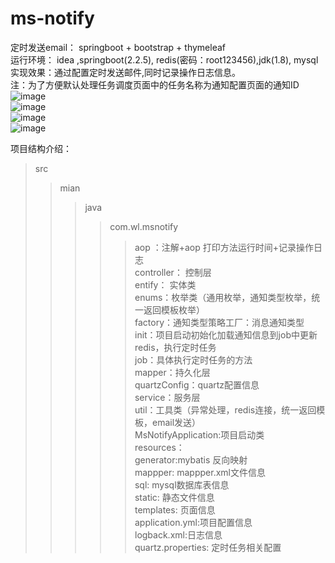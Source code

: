# ms-notify
定时发送email： springboot + bootstrap + thymeleaf    
运行环境： idea ,springboot(2.2.5), redis(密码：root123456),jdk(1.8), mysql     
实现效果：通过配置定时发送邮件,同时记录操作日志信息。    
注：为了方便默认处理任务调度页面中的任务名称为通知配置页面的通知ID   
![image](https://github.com/wlonghui/ms-notify/blob/master/src/main/resources/img/msn01.png)  
![image](https://github.com/wlonghui/ms-notify/blob/master/src/main/resources/img/msn02.png)  
![image](https://github.com/wlonghui/ms-notify/blob/master/src/main/resources/img/msn03.png)  
![image](https://github.com/wlonghui/ms-notify/blob/master/src/main/resources/img/msn04.png)  

项目结构介绍：  
>src  
>>mian  
>>>java  
>>>>com.wl.msnotify  
>>>>>aop ：注解+aop  打印方法运行时间+记录操作日志   
>>>>>controller： 控制层  
>>>>>entify： 实体类  
>>>>>enums：枚举类（通用枚举，通知类型枚举，统一返回模板枚举）  
>>>>>factory：通知类型策略工厂：消息通知类型    
>>>>>init：项目启动初始化加载通知信息到job中更新redis，执行定时任务    
>>>>>job：具体执行定时任务的方法  
>>>>>mapper：持久化层  
>>>>>quartzConfig：quartz配置信息  
>>>>>service：服务层  
>>>>>util：工具类（异常处理，redis连接，统一返回模板，email发送）   
>>>>>MsNotifyApplication:项目启动类    
>resources：   
>>>>generator:mybatis 反向映射    
>>>>mappper: mappper.xml文件信息   
>>>>sql: mysql数据库表信息   
>>>>static: 静态文件信息  
>>>>templates: 页面信息  
>>>>application.yml:项目配置信息  
>>>>logback.xml:日志信息    
>>>>quartz.properties: 定时任务相关配置  


